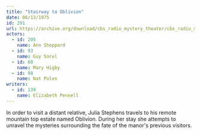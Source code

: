 ```yaml
---
title: "Stairway to Oblivion"
date: 06/13/1975
id: 291
url: https://archive.org/download/cbs_radio_mystery_theater/cbs_radio_mystery_theater-0251-0300.zip/cbs_radio_mystery_theater-0251-0300%2Fcbsrmt_0291_stairway_to_oblivion.mp3
actors:  
  - id: 205
    name: Ann Sheppard  
  - id: 93
    name: Guy Sorel  
  - id: 60
    name: Mary Higby  
  - id: 98
    name: Nat Polen
writers:  
  - id: 139
    name: Elizabeth Pennell
---
```

In order to visit a distant relative, Julia Stephens travels to his remote mountain top estate named Oblivion. During her stay she attempts to unravel the mysteries surrounding the fate of the manor's previous visitors.